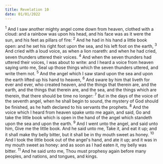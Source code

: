 ```yaml
---
title: Revelation 10
date: 01/01/2022
---
```


<sup>1</sup> And I saw another mighty angel come down from heaven, clothed with a cloud: and a rainbow was upon his head, and his face was as it were the sun, and his feet as pillars of fire:
<sup>2</sup> And he had in his hand a little book open: and he set his right foot upon the sea, and his left foot on the earth,
<sup>3</sup> And cried with a loud voice, as when a lion roareth: and when he had cried, seven thunders uttered their voices.
<sup>4</sup> And when the seven thunders had uttered their voices, I was about to write: and I heard a voice from heaven saying unto me, Seal up those things which the seven thunders uttered, and write them not.
<sup>5</sup> And the angel which I saw stand upon the sea and upon the earth lifted up his hand to heaven,
<sup>6</sup> And sware by him that liveth for ever and ever, who created heaven, and the things that therein are, and the earth, and the things that therein are, and the sea, and the things which are therein, that there should be time no longer:
<sup>7</sup> But in the days of the voice of the seventh angel, when he shall begin to sound, the mystery of God should be finished, as he hath declared to his servants the prophets.
<sup>8</sup> And the voice which I heard from heaven spake unto me again, and said, Go and take the little book which is open in the hand of the angel which standeth upon the sea and upon the earth.
<sup>9</sup> And I went unto the angel, and said unto him, Give me the little book. And he said unto me, Take it, and eat it up; and it shall make thy belly bitter, but it shall be in thy mouth sweet as honey.
<sup>10</sup> And I took the little book out of the angel's hand, and ate it up; and it was in my mouth sweet as honey: and as soon as I had eaten it, my belly was bitter.
<sup>11</sup> And he said unto me, Thou must prophesy again before many peoples, and nations, and tongues, and kings.